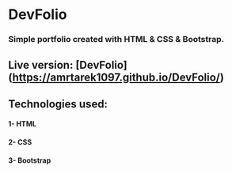 # DevFolio

### Simple portfolio created with HTML &amp; CSS &amp; Bootstrap.

## Live version: [DevFolio] (https://amrtarek1097.github.io/DevFolio/)


## Technologies used:
#### 1- HTML
#### 2- CSS
#### 3- Bootstrap




